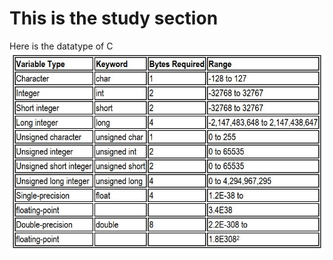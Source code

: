 # This is the study section
Here is the datatype of C
![alt text](https://github.com/TanjilulAnwar/HackerEarthPractice/blob/study/data-img.JPG?raw=true)
